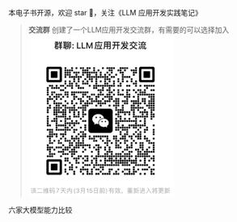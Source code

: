 本电子书开源，欢迎 star 🌟，关注《LLM 应用开发实践笔记》

> **交流群** 创建了一个LLM应用开发交流群，有需要的可以选择加入
![](../images/group.png)

六家大模型能力比较